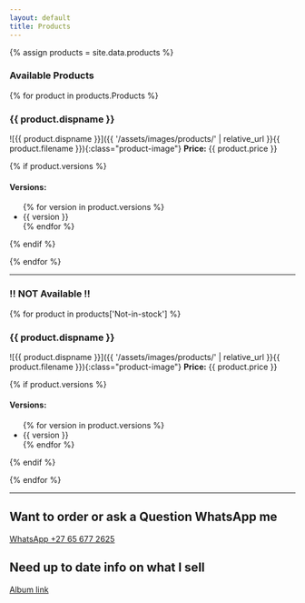 ```yaml
---
layout: default
title: Products
---
```


{% assign products = site.data.products %}

### Available Products
{% for product in products.Products %}
### {{ product.dispname }}

![{{ product.dispname }}]({{ '/assets/images/products/' | relative_url }}{{ product.filename }}){:class="product-image"}
**Price:** {{ product.price }}

{% if product.versions %}
#### Versions:
<ul class="product-versions">
  {% for version in product.versions %}
    <li>{{ version }}</li>
  {% endfor %}
</ul>
{% endif %}

{% endfor %}
<br>

---

### !! NOT Available !!
{% for product in products['Not-in-stock'] %}
### {{ product.dispname }}

![{{ product.dispname }}]({{ '/assets/images/products/' | relative_url }}{{ product.filename }}){:class="product-image"}
**Price:** {{ product.price }}

{% if product.versions %}
#### Versions:
<ul class="product-versions">
  {% for version in product.versions %}
    <li>{{ version }}</li>
  {% endfor %}
</ul>
{% endif %}

{% endfor %}

---

## Want to order or ask a Question WhatsApp me
[WhatsApp +27 65 677 2625](https://wa.me/27656772625/)

## Need up to date info on what I sell
[Album link](https://share.samsungcloud.com/sharedalbum/6JN1UIcZI4)
